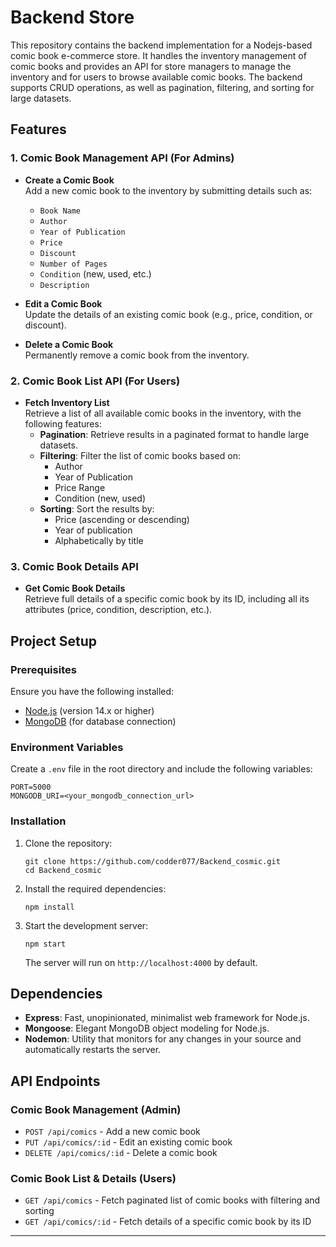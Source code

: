 
# Backend Store 

This repository contains the backend implementation for a Nodejs-based comic book e-commerce store. It handles the inventory management of comic books and provides an API for store managers to manage the inventory and for users to browse available comic books. The backend supports CRUD operations, as well as pagination, filtering, and sorting for large datasets.

## Features

### 1. Comic Book Management API (For Admins)
- **Create a Comic Book**  
   Add a new comic book to the inventory by submitting details such as:
   - `Book Name`
   - `Author`
   - `Year of Publication`
   - `Price`
   - `Discount` 
   - `Number of Pages`
   - `Condition` (new, used, etc.)
   - `Description` 
   
- **Edit a Comic Book**  
   Update the details of an existing comic book (e.g., price, condition, or discount).

- **Delete a Comic Book**  
   Permanently remove a comic book from the inventory.

### 2. Comic Book List API (For Users)
- **Fetch Inventory List**  
   Retrieve a list of all available comic books in the inventory, with the following features:
   - **Pagination**: Retrieve results in a paginated format to handle large datasets.
   - **Filtering**: Filter the list of comic books based on:
     - Author
     - Year of Publication
     - Price Range
     - Condition (new, used)
   - **Sorting**: Sort the results by:
     - Price (ascending or descending)
     - Year of publication
     - Alphabetically by title

### 3. Comic Book Details API
- **Get Comic Book Details**  
   Retrieve full details of a specific comic book by its ID, including all its attributes (price, condition, description, etc.).

## Project Setup

### Prerequisites
Ensure you have the following installed:
- [Node.js](https://nodejs.org/) (version 14.x or higher)
- [MongoDB](https://www.mongodb.com/) (for database connection)

### Environment Variables
Create a `.env` file in the root directory and include the following variables:
```
PORT=5000
MONGODB_URI=<your_mongodb_connection_url>
```

### Installation

1. Clone the repository:
   ```
   git clone https://github.com/codder077/Backend_cosmic.git
   cd Backend_cosmic
   ```

2. Install the required dependencies:
   ```
   npm install
   ```

3. Start the development server:
   ```
   npm start
   ```

   The server will run on `http://localhost:4000` by default.

## Dependencies

- **Express**: Fast, unopinionated, minimalist web framework for Node.js.
- **Mongoose**: Elegant MongoDB object modeling for Node.js.
- **Nodemon**: Utility that monitors for any changes in your source and automatically restarts the server.

## API Endpoints

### Comic Book Management (Admin)
- `POST /api/comics` - Add a new comic book
- `PUT /api/comics/:id` - Edit an existing comic book
- `DELETE /api/comics/:id` - Delete a comic book

### Comic Book List & Details (Users)
- `GET /api/comics` - Fetch paginated list of comic books with filtering and sorting
- `GET /api/comics/:id` - Fetch details of a specific comic book by its ID

---
